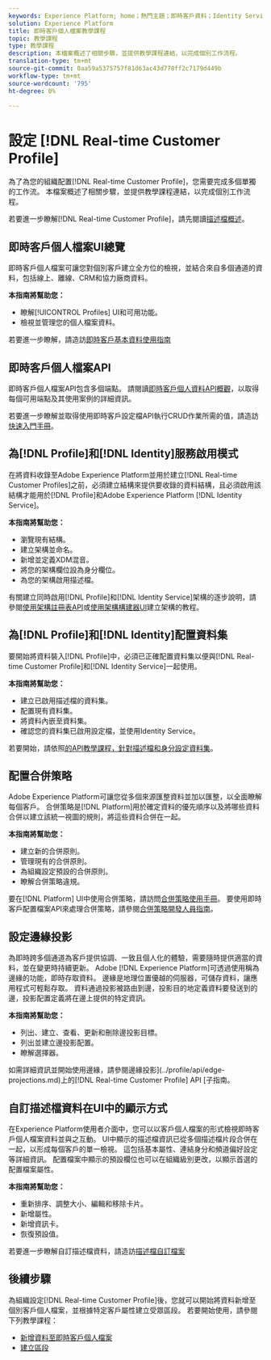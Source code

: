 ```yaml
---
keywords: Experience Platform; home；熱門主題；即時客戶資料；Identity Service;
solution: Experience Platform
title: 即時客戶個人檔案教學課程
topic: 教學課程
type: 教學課程
description: 本檔案概述了相關步驟，並提供教學課程連結，以完成個別工作流程。
translation-type: tm+mt
source-git-commit: 0aa59a5375757f81d63ac43d778ff2c7179d449b
workflow-type: tm+mt
source-wordcount: '795'
ht-degree: 0%

---
```



# 設定 [!DNL Real-time Customer Profile]

為了為您的組織配置[!DNL Real-time Customer Profile]，您需要完成多個單獨的工作流。 本檔案概述了相關步驟，並提供教學課程連結，以完成個別工作流程。

若要進一步瞭解[!DNL Real-time Customer Profile]，請先閱讀[描述檔概述](../profile/home.md)。

## 即時客戶個人檔案UI總覽

即時客戶個人檔案可讓您對個別客戶建立全方位的檢視，並結合來自多個通道的資料，包括線上、離線、CRM和協力廠商資料。

**本指南將幫助您：**
- 瞭解[!UICONTROL Profiles] UI和可用功能。
- 檢視並管理您的個人檔案資料。

若要進一步瞭解，請造訪[即時客戶基本資料使用指南](../profile/ui/user-guide.md)

## 即時客戶個人檔案API

即時客戶個人檔案API包含多個端點。 請閱讀[即時客戶個人資料API概觀](../profile/api/overview.md)，以取得每個可用端點及其使用案例的詳細資訊。

若要進一步瞭解並取得使用即時客戶設定檔API執行CRUD作業所需的值，請造訪[快速入門手冊](../profile/api/getting-started.md)。

## 為[!DNL Profile]和[!DNL Identity]服務啟用模式

在將資料收錄至Adobe Experience Platform並用於建立[!DNL Real-time Customer Profiles]之前，必須建立結構來提供要收錄的資料結構，且必須啟用該結構才能用於[!DNL Profile]和Adobe Experience Platform [!DNL Identity Service]。

**本指南將幫助您：**
- 瀏覽現有結構。
- 建立架構並命名。
- 新增並定義XDM混音。
- 將您的架構欄位設為身分欄位。
- 為您的架構啟用描述檔。

有關建立同時啟用[!DNL Profile]和[!DNL Identity Service]架構的逐步說明，請參閱[使用架構註冊表API](../xdm/tutorials/create-schema-api.md)或[使用架構構建器UI](../xdm/tutorials/create-schema-ui.md)建立架構的教程。

## 為[!DNL Profile]和[!DNL Identity]配置資料集

要開始將資料裝入[!DNL Profile]中，必須已正確配置資料集以便與[!DNL Real-time Customer Profile]和[!DNL Identity Service]一起使用。

**本指南將幫助您：**
- 建立已啟用描述檔的資料集。
- 配置現有資料集。
- 將資料內嵌至資料集。
- 確認您的資料集已啟用設定檔，並使用Identity Service。

若要開始，請依照[的API教學課程，針對描述檔和身分設定資料集](../profile/tutorials/dataset-configuration.md)。

## 配置合併策略

Adobe Experience Platform可讓您從多個來源匯整資料並加以匯整，以全面瞭解每個客戶。 合併策略是[!DNL Platform]用於確定資料的優先順序以及將哪些資料合併以建立該統一視圖的規則，將這些資料合併在一起。

**本指南將幫助您：**
- 建立新的合併原則。
- 管理現有的合併原則。
- 為組織設定預設的合併原則。
- 瞭解合併策略違規。

要在[!DNL Platform] UI中使用合併策略，請訪問[合併策略使用手冊](../profile/ui/merge-policies.md)。 要使用即時客戶配置檔案API來處理合併策略，請參閱[合併策略開發人員指南](../profile/api/merge-policies.md)。

## 設定邊緣投影

為即時跨多個通道為客戶提供協調、一致且個人化的體驗，需要隨時提供適當的資料，並在變更時持續更新。 Adobe [!DNL Experience Platform]可透過使用稱為邊緣的功能，即時存取資料。 邊緣是地理位置優越的伺服器，可儲存資料，讓應用程式可輕鬆存取。 資料通過投影被路由到邊，投影目的地定義資料要發送到的邊，投影配置定義將在邊上提供的特定資訊。

**本指南將幫助您：**
- 列出、建立、查看、更新和刪除邊投影目標。
- 列出並建立邊投影配置。
- 瞭解選擇器。

如需詳細資訊並開始使用邊緣，請參閱邊緣投影](../profile/api/edge-projections.md)上的[!DNL Real-time Customer Profile] API [子指南。

## 自訂描述檔資料在UI中的顯示方式

在Experience Platform使用者介面中，您可以以客戶個人檔案的形式檢視即時客戶個人檔案資料並與之互動。 UI中顯示的描述檔資訊已從多個描述檔片段合併在一起，以形成每個客戶的單一檢視。 這包括基本屬性、連結身分和頻道偏好設定等詳細資訊。 配置檔案中顯示的預設欄位也可以在組織級別更改，以顯示首選的配置檔案屬性。

**本指南將幫助您：**
- 重新排序、調整大小、編輯和移除卡片。
- 新增屬性。
- 新增資訊卡。
- 恢復預設值。

若要進一步瞭解自訂描述檔資料，請造訪[描述檔自訂檔案](../profile/ui/profile-customization.md)

## 後續步驟

為組織設定[!DNL Real-time Customer Profile]後，您就可以開始將資料新增至個別客戶個人檔案，並根據特定客戶屬性建立受眾區段。 若要開始使用，請參閱下列教學課程：

- [新增資料至即時客戶個人檔案](../profile/tutorials/add-profile-data.md)
- [建立區段](../segmentation/tutorials/create-a-segment.md)
